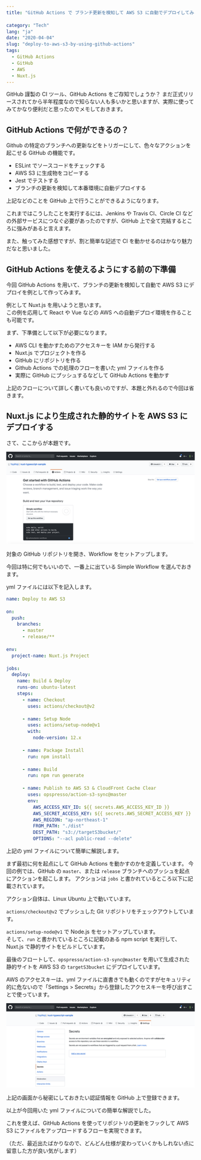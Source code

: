 ```yaml
---
title: "GitHub Actions で ブランチ更新を検知して AWS S3 に自動でデプロイしてみる"

category: "Tech"
lang: "ja"
date: "2020-04-04"
slug: "deploy-to-aws-s3-by-using-github-actions"
tags:
  - GitHub Actions
  - GitHub
  - AWS
  - Nuxt.js
---
```


GitHub 謹製の CI ツール、GitHub Actions をご存知でしょうか？
まだ正式リリースされてから半年程度なので知らない人も多いかと思いますが、実際に使ってみてかなり便利だと思ったのでメモしておきます。

## GitHub Actions で何ができるの？

Github の特定のブランチへの更新などをトリガーにして、色々なアクションを起こせる GitHub の機能です。

- ESLint でソースコードをチェックする
- AWS S3 に生成物をコピーする
- Jest でテストする
- ブランチの更新を検知して本番環境に自動デプロイする

上記などのことを GitHub 上で行うことができるようになります。

これまではこうしたことを実行するには、Jenkins や Travis CI、Circle CI などの外部サービスにつなぐ必要があったのですが、GitHub 上で全て完結するところに強みがあると言えます。

また、触ってみた感想ですが、割と簡単な記述で CI を動かせるのはかなり魅力だなと思いました。

## GitHub Actions を使えるようにする前の下準備

今回 GitHub Actions を用いて、ブランチの更新を検知して自動で AWS S3 にデプロイを例として作ってみます。

例として Nuxt.js を用いようと思います。  
この例を応用して React や Vue などの AWS への自動デプロイ環境を作ることも可能です。

まず、下準備として以下が必要になります。

- AWS CLI を動かすためのアクセスキーを IAM から発行する
- Nuxt.js でプロジェクトを作る
- GitHub にリポジトリを作る
- Github Actions での処理のフローを書いた yml ファイルを作る
- 実際に GitHub にプッシュするなどして GitHub Actions を動かす

上記のフローについて詳しく書いても良いのですが、本題と外れるので今回は省きます。

## Nuxt.js により生成された静的サイトを AWS S3 にデプロイする

さて、ここからが本題です。

![github-actions-tab](./github-actions-tab.png)

対象の GitHub リポジトリを開き、Workflow をセットアップします。

今回は特に何でもいいので、一番上に出ている Simple Workflow を選んでおきます。

yml ファイルには以下を記入します。

```yml
name: Deploy to AWS S3

on:
  push:
    branches:
      - master
      - release/**

env:
  project-name: Nuxt.js Project

jobs:
  deploy:
    name: Build & Deploy
    runs-on: ubuntu-latest
    steps:
      - name: Checkout
        uses: actions/checkout@v2

      - name: Setup Node
        uses: actions/setup-node@v1
        with:
          node-version: 12.x

      - name: Package Install
        run: npm install

      - name: Build
        run: npm run generate

      - name: Publish to AWS S3 & CloudFront Cache Clear
        uses: opspresso/action-s3-sync@master
        env:
          AWS_ACCESS_KEY_ID: ${{ secrets.AWS_ACCESS_KEY_ID }}
          AWS_SECRET_ACCESS_KEY: ${{ secrets.AWS_SECRET_ACCESS_KEY }}
          AWS_REGION: "ap-northeast-1"
          FROM_PATH: "./dist"
          DEST_PATH: "s3://targetS3bucket/"
          OPTIONS: "--acl public-read --delete"
```

上記の yml ファイルについて簡単に解説します。

まず最初に何を起点にして GitHub Actions を動かすのかを定義しています。
今回の例では、GitHub の `master`、または `release` ブランチへのプッシュを起点にアクションを起こします。
アクションは `jobs` と書かれているところ以下に記載されています。

アクション自体は、Linux Ubuntu 上で動いています。

`actions/checkout@v2` でプッシュした Git リポジトリをチェックアウトしています。

`actions/setup-node@v1` で Node.js をセットアップしています。  
そして、`run` と書かれているところに記載のある npm script を実行して、Nuxt.js で静的サイトをビルドしています。

最後のフロートして、`opspresso/action-s3-sync@master` を用いて生成された静的サイトを AWS S3 の `targetS3bucket` にデプロイしています。

AWS のアクセスキーは、yml ファイルに直書きでも動くのですがセキュリティ的に危ないので「Settings > Secrets」から登録したアクセスキーを呼び出すことで使っています。

![github-sercrets](./github-sercrets.png)

上記の画面から秘密にしておきたい認証情報を GitHub 上で登録できます。

以上が今回用いた yml ファイルについての簡単な解説でした。

これを使えば、GitHub Actions を使ってリポジトリの更新をフックして AWS S3 にファイルをアップロードするフローを実現できます。

（ただ、最近出たばかりなので、どんどん仕様が変わっていくかもしれない点に留意した方が良い気がします）
